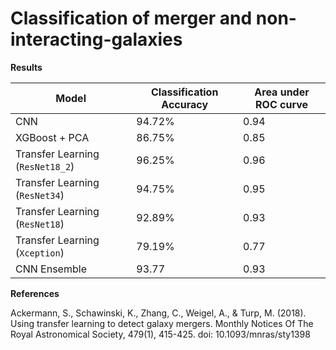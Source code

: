 # Classification of merger and non-interacting-galaxies

**Results**

| Model | Classification Accuracy | Area under ROC curve |
| ----- | ----------------------- | -------------------- |
| CNN | 94.72% | 0.94 |
| XGBoost + PCA | 86.75% | 0.85 |
| Transfer Learning (`ResNet18_2`) | 96.25% | 0.96 |
| Transfer Learning (`ResNet34`) | 94.75% | 0.95 |
| Transfer Learning (`ResNet18`) | 92.89% | 0.93 |
| Transfer Learning (`Xception`) | 79.19% | 0.77 |
| CNN Ensemble | 93.77 | 0.93 |

**References**

Ackermann, S., Schawinski, K., Zhang, C., Weigel, A., & Turp, M. (2018). Using transfer learning to detect galaxy mergers. Monthly Notices Of The Royal Astronomical Society, 479(1), 415-425. doi: 10.1093/mnras/sty1398

